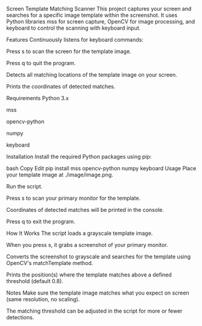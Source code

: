 Screen Template Matching Scanner
This project captures your screen and searches for a specific image template within the screenshot. It uses Python libraries mss for screen capture, OpenCV for image processing, and keyboard to control the scanning with keyboard input.

Features
Continuously listens for keyboard commands:

Press s to scan the screen for the template image.

Press q to quit the program.

Detects all matching locations of the template image on your screen.

Prints the coordinates of detected matches.

Requirements
Python 3.x

mss

opencv-python

numpy

keyboard

Installation
Install the required Python packages using pip:

bash
Copy
Edit
pip install mss opencv-python numpy keyboard
Usage
Place your template image at ./image/image.png.

Run the script.

Press s to scan your primary monitor for the template.

Coordinates of detected matches will be printed in the console.

Press q to exit the program.

How It Works
The script loads a grayscale template image.

When you press s, it grabs a screenshot of your primary monitor.

Converts the screenshot to grayscale and searches for the template using OpenCV's matchTemplate method.

Prints the position(s) where the template matches above a defined threshold (default 0.8).

Notes
Make sure the template image matches what you expect on screen (same resolution, no scaling).

The matching threshold can be adjusted in the script for more or fewer detections.
